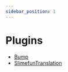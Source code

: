 ```yaml
---
sidebar_position: 1
---
```


# Plugins

- [Bump](/bump/)
- [SlimefunTranslation](/slimefun-translation/)
